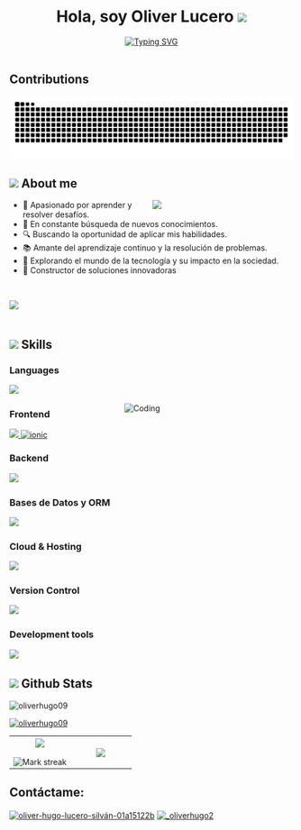 <!-- Main -->
<div align="center">
<h1><b>Hola, soy Oliver Lucero </b><img src="https://media.giphy.com/media/hvRJCLFzcasrR4ia7z/giphy.gif" width="35"/></h1>
<a href="https://git.io/typing-svg"><img src="https://readme-typing-svg.demolab.com?font=Roboto+Slab&size=22&pause=1000&random=false&width=290&lines=Desarrollador+Frontend+%F0%9F%92%BB;Explorando+el+Backend+%F0%9F%95%B5%EF%B8%8F;Codificando+soluciones+%F0%9F%9A%80;Resolviendo+problemas+%F0%9F%A7%A9;Ideas+a+c%C3%B3digo+%F0%9F%92%A1;Aprendiendo+siempre+%F0%9F%93%9A%E2%9C%8D%EF%B8%8F" alt="Typing SVG" /></a>
</div>
<br>

<!--- snake -->
## Contributions
<picture>
  <source media="(prefers-color-scheme: dark)" srcset="snake-dark.svg" />
  <source media="(prefers-color-scheme: light)" srcset="snake.svg" />
  <img alt="github-snake" src="https://github.com/OliverHugo09/OliverHugo09/blob/main/snake.svg" />
</picture>
<br>

<!-- About me -->

## <img src = "https://github.com/7oSkaaa/7oSkaaa/blob/main/Images/about_me.gif?raw=true" width = 50px> <b> About me</b>

<picture> <img align="right" src="https://github.com/7oSkaaa/7oSkaaa/blob/main/Images/Right_Side.gif?raw=true" width = 250px></picture>

- 🌟 Apasionado por aprender y resolver desafíos.
- 🚀 En constante búsqueda de nuevos conocimientos.
- 🔍 Buscando la oportunidad de aplicar mis habilidades.
- 📚 Amante del aprendizaje continuo y la resolución de problemas.
- 🔭 Explorando el mundo de la tecnología y su impacto en la sociedad.
- 🔨 Constructor de soluciones innovadoras
<br>

<img src="https://user-images.githubusercontent.com/73097560/115834477-dbab4500-a447-11eb-908a-139a6edaec5c.gif"><br><br>

<!-- Skills -->
## <img src="https://media2.giphy.com/media/QssGEmpkyEOhBCb7e1/giphy.gif?cid=ecf05e47a0n3gi1bfqntqmob8g9aid1oyj2wr3ds3mg700bl&rid=giphy.gif" width ="25"> Skills
<h3 align="left">Languages</h3>
<p align="left">
  <a href="https://skillicons.dev">
    <img src="https://skillicons.dev/icons?i=html,css,js,ts,py" />
  </a>
</p>

<img align="right" alt="Coding" width="300" src="https://cdn.dribbble.com/users/1277312/screenshots/14733298/media/39b1045e593737587dd60e42c8422d1f.gif" >

<h3 align="left">Frontend</h3>
<p align="left">
  <a href="https://skillicons.dev">
    <img src="https://skillicons.dev/icons?i=angular,react,bootstrap,tailwind,vite" />
     <img  src="https://assets.stickpng.com/images/62a7475d223343fbc2207cff.png" alt="ionic" width="40" height="40"/>
  </a>
</p>

<h3 align="left">Backend</h3>
<p align="left">
  <a href="https://skillicons.dev">
    <img src="https://skillicons.dev/icons?i=nodejs,express,django" />
  </a>
</p>

<h3 align="left">Bases de Datos y ORM</h3>
<p align="left">
  <a href="https://skillicons.dev">
    <img src="https://skillicons.dev/icons?i=mysql,sequelize" />
  </a>
</p>

<h3 align="left">Cloud & Hosting</h3>
<p align="left">
  <a href="https://skillicons.dev">
    <img src="https://skillicons.dev/icons?i=firebase,heroku,netlify" />
  </a>
</p>

<h3 align="left">Version Control</h3>
<p align="left">
  <a href="https://skillicons.dev">
    <img src="https://skillicons.dev/icons?i=github,git,md" />
  </a>
</p>

<h3 align="left">Development tools</h3>
<p align="left">
  <a href="https://skillicons.dev">
    <img src="https://skillicons.dev/icons?i=postman,linux,vscode" />
  </a>
</p>

<!-- Github Stats -->
## <img src="https://media.giphy.com/media/iY8CRBdQXODJSCERIr/giphy.gif" width="35"> Github Stats

<p align="left"> <img src="https://komarev.com/ghpvc/?username=oliverhugo09&label=Profile%20views&color=0e75b6&style=flat" alt="oliverhugo09" /> </p>
<p align="left"> <a href="https://github.com/ryo-ma/github-profile-trophy"><img src="https://github-profile-trophy.vercel.app/?username=oliverhugo09" alt="oliverhugo09" /></a> </p>

<p  align="center">
<table border="0" align="center">
<tr border="0">
<td width="50%" align="center">  
  <img  align="center"  src="https://github-readme-stats.vercel.app/api?username=oliverhugo09&show_icons=true&locale=es&theme=transparent" />
  <br></br>
  <img  title="🔥 Get streak stats for your profile at git.io/streak-stats" alt="Mark streak" src="https://github-readme-streak-stats.herokuapp.com/?user=oliverhugo09&theme=transparent&langs_count=8&locale=es" />
</td>
<td width="50%" align="center">
  <img  align="center"  src="https://github-readme-stats.anuraghazra1.vercel.app/api/top-langs/?username=oliverhugo09&theme=transparent&no-bg=true&no-frame=true&langs_count=10&locale=es"/>
  </td>
</tr>
</table>
</p>  


<!-- Contact -->
## Contáctame:
<p align="left">
<a href="https://linkedin.com/in/oliver-hugo-lucero-silván-01a15122b" target="blank"><img align="center" src="https://raw.githubusercontent.com/rahuldkjain/github-profile-readme-generator/master/src/images/icons/Social/linked-in-alt.svg" alt="oliver-hugo-lucero-silván-01a15122b" height="30" width="40" /></a>
<a href="https://instagram.com/_oliverhugo2" target="blank"><img align="center" src="https://raw.githubusercontent.com/rahuldkjain/github-profile-readme-generator/master/src/images/icons/Social/instagram.svg" alt="_oliverhugo2" height="30" width="40" /></a>
</p>

